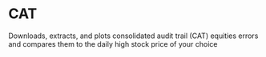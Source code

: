 # CAT
Downloads, extracts, and plots consolidated audit trail (CAT) equities errors and compares them to the daily high stock price of your choice
